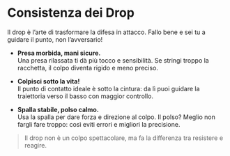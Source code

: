 # Consistenza dei Drop

Il drop è l’arte di trasformare la difesa in attacco. Fallo bene e sei tu a guidare il punto, non l’avversario!

- **Presa morbida, mani sicure.**  
  Una presa rilassata ti dà più tocco e sensibilità. Se stringi troppo la racchetta, il colpo diventa rigido e meno preciso.

- **Colpisci sotto la vita!**  
  Il punto di contatto ideale è sotto la cintura: da lì puoi guidare la traiettoria verso il basso con maggior controllo.

- **Spalla stabile, polso calmo.**  
  Usa la spalla per dare forza e direzione al colpo. Il polso? Meglio non fargli fare troppo: così eviti errori e migliori la precisione.

> Il drop non è un colpo spettacolare, ma fa la differenza tra resistere e reagire.